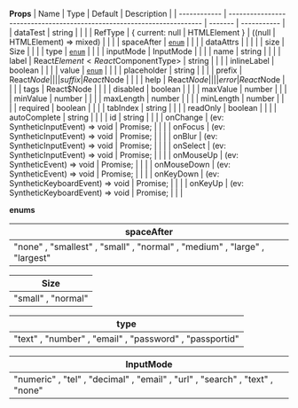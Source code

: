 **Props**
| Name | Type | Default | Description |
| ------------ | ---------------------------------------------------------------------- | ------- | ----------- |
| dataTest | string | | |
| RefType | {
current: null | HTMLElement
} | ((null | HTMLElement) => mixed) | | |
| spaceAfter | [`enum`](#enum) | | |
| dataAttrs | | | |
| size | Size | | |
| type | [`enum`](#enum) | | |
| inputMode | InputMode | | |
| name | string | | |
| label | React$Element<React$ComponentType<any>> | string | | |
| inlineLabel | boolean | | |
| value | [`enum`](#enum) | | |
| placeholder | string | | |
| prefix | React$Node                                                             |         |             |
| suffix       | React$Node | | |
| help | React$Node                                                             |         |             |
| error        | React$Node | | |
| tags | React\$Node | | |
| disabled | boolean | | |
| maxValue | number | | |
| minValue | number | | |
| maxLength | number | | |
| minLength | number | | |
| required | boolean | | |
| tabIndex | string | | |
| readOnly | boolean | | |
| autoComplete | string | | |
| id | string | | |
| onChange | (ev: SyntheticInputEvent<HTMLInputElement>) => void | Promise<any>; | | |
| onFocus | (ev: SyntheticInputEvent<HTMLInputElement>) => void | Promise<any>; | | |
| onBlur | (ev: SyntheticInputEvent<HTMLInputElement>) => void | Promise<any>; | | |
| onSelect | (ev: SyntheticInputEvent<HTMLInputElement>) => void | Promise<any>; | | |
| onMouseUp | (ev: SyntheticEvent<HTMLInputElement>) => void | Promise<any>; | | |
| onMouseDown | (ev: SyntheticEvent<HTMLInputElement>) => void | Promise<any>; | | |
| onKeyDown | (ev: SyntheticKeyboardEvent<HTMLInputElement>) => void | Promise<any>; | | |
| onKeyUp | (ev: SyntheticKeyboardEvent<HTMLInputElement>) => void | Promise<any>; | | |

**enums**

| **spaceAfter**                                                            |
| ------------------------------------------------------------------------- |
| "none" , "smallest" , "small" , "normal" , "medium" , "large" , "largest" |

| **Size**           |
| ------------------ |
| "small" , "normal" |

| **type**                                                |
| ------------------------------------------------------- |
| "text" , "number" , "email" , "password" , "passportid" |

| **InputMode**                                                                |
| ---------------------------------------------------------------------------- |
| "numeric" , "tel" , "decimal" , "email" , "url" , "search" , "text" , "none" |
